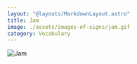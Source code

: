 ```yaml
---
layout: "@layouts/MarkdownLayout.astro"
title: Jam
image: ./assets/images-of-signs/jam.gif
category: Vocabulary
---
```


![Jam](@signs/jam.gif)
